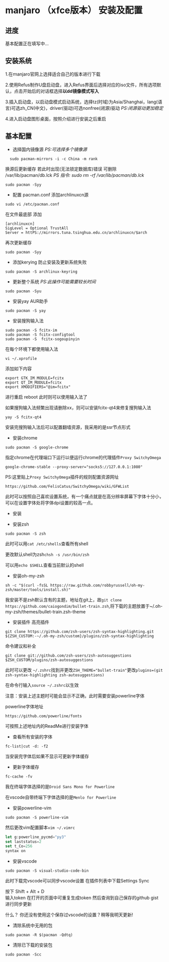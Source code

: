 # manjaro （xfce版本） 安装及配置

## 进度
基本配置正在填写中...

## 安装系统
1.在ｍanjaro官网上选择适合自己的版本进行下载

2.使用Refus制作U盘启动盘，进入Refus界面后选择对应的iso文件，所有选项默认，点击开始后的对话框选择**以dd镜像模式写入**

3.插入启动盘，以启动盘模式启动系统，选择tz(时域)为Asia/Shanghai，lang(语言)可选zh_CN(中文)，driver(驱动)可选nonfree(闭源)驱动  *PS:闭源驱动更加稳定*

4.进入启动盘图形桌面，按照介绍进行安装之后重启

## 基本配置
- 选择国内镜像源 *PS:可选择多个镜像源*
~~~ 
  sudo pacman-mirrors -i -c China -m rank
~~~
换源后更新缓存
若此时出现(无法锁定数据库)错误
可删除 /var/lib/pacman/db.lck
 *PS 指令: sudo rm -rf /var/lib/pacman/db.lck*
~~~
sudo pacman -Syy
~~~
- 配置 pacman.conf  添加archlinuxcn源
~~~
sudo vi /etc/pacman.conf
~~~
在文件最底部
添加
~~~
[archlinuxcn]
SigLevel = Optional TrustAll
Server = httPS://mirrors.tuna.tsinghua.edu.cn/archlinuxcn/$arch
~~~
再次更新缓存
~~~
sudo pacman -Syy
~~~
- 添加kerying 防止安装及更新系统失败
~~~
sudo pacman -S archlinux-keyring
~~~
- 更新整个系统
*PS:此操作可能需要较长时间*
~~~
sudo pacman -Syu
~~~
- 安装yay AUR助手
~~~
sudo pacman -S yay
~~~
- 安装搜狗输入法
~~~
sudo pacman -S fcitx-im
sudo pacman -S fcitx-configtool
sudo pacman -S  fcitx-sogoupinyin
~~~
在每个环境下都使用输入法
~~~
vi ~/.xprofile
~~~
添加如下内容
~~~
export GTK_IM_MODULE=fcitx
export QT_IM_MODULE=fcitx
export XMODIFIERS="@im=fcitx"
~~~
进行重启 reboot
此时则可以使用输入法了

如果搜狗输入法频繁出现请删除xx，则可以安装fcitx-qt4来修复搜狗输入法
~~~
yay -S fcitx-qt4
~~~
安装完搜狗输入法后可以配置翻墙资源，我采用的是ssr节点形式

- 安装chrome
~~~
sudo pacman -S google-chrome 
~~~

指定chrome在代理端口下运行以便运行chrome的代理插件`Proxy SwitchyOmega`
~~~
google-chrome-stable --proxy-server="socks5://127.0.0.1:1080"
~~~

PS:这里贴上`Proxy SwitchyOmega`插件的规则配置资源网址
~~~
https://github.com/FelisCatus/SwitchyOmega/wiki/GFWList
~~~

此时可以按照自己喜欢设置系统，有一个痛点就是在高分辨率屏幕下字体十分小，可以在设置字体处将字体dpi设置的较高一点。

- 安装

- 安装zsh 
~~~
sudo pacman -S zsh
~~~
此时可以用`cat /etc/shells`查看所有shell

更改默认shell为zsh`chsh -s /usr/bin/zsh`

可以用`echo $SHELL`查看当前默认的shell

- 安装oh-my-zsh
~~~
sh -c "$(curl -fsSL https://raw.github.com/robbyrussell/oh-my-zsh/master/tools/install.sh)"
~~~
我安装不是zsh默认含有的主题，地址在git上，故`git clone https://github.com/caiogondim/bullet-train.zsh`,将下载的主题放置于~/.oh-my-zsh/themes/bullet-train.zsh-theme

- 安装插件
高亮插件
~~~
git clone https://github.com/zsh-users/zsh-syntax-highlighting.git ${ZSH_CUSTOM:-~/.oh-my-zsh/custom}/plugins/zsh-syntax-highlighting
~~~
命令建议和补全
~~~
git clone git://github.com/zsh-users/zsh-autosuggestions $ZSH_CUSTOM/plugins/zsh-autosuggestions
~~~
此时可以更改 `~/.zshrc`找到并更改`ZSH_THEME="bullet-train"`更改`plugins=(git zsh-syntax-highlighting zsh-autosuggestions)`

在命令行输入`source ~/.zshrc`以生效

注意：安装上述主题时可能会显示不正确，此时需要安装powerline字体

powerline字体地址
~~~
https://github.com/powerline/fonts
~~~
可按照上述地址内的ReadMe进行安装字体

- 查看所有安装的字体
~~~
fc-list|cut -d: -f2
~~~
当安装完字体后如果不显示可更新字体缓存
- 更新字体缓存
~~~
fc-cache -fv
~~~
我在终端字体选择的是`Droid Sans Mono for Powerline`

在vscode自带终端下字体选择的是`Menlo for Powerline`

- 安装powerline-vim
~~~
sudo pacman -S powerline-vim
~~~
然后更改vim配置脚本`vim ~/.vimrc`

~~~js
let g:powerline_pycmd="py3"
set laststatus=2
set t_Co=256
syntax on
~~~

- 安装vscode
~~~
sudo pacman -S visual-studio-code-bin
~~~
此时下载完vscode可以同步vscode设置
在插件列表中下载Settings Sync

按下 Shift + Alt + D  
输入token 在打开的页面中可重复生成token 
然后查询到自己保存的github gist 进行同步更新

什么？ 你还没有使用这个保存过vscode的设置？稍等我明天更新!


- 清除系统中无用的包
~~~
sudo pacman -R $(pacman -Qdtq)
~~~

- 清除已下载的安装包
~~~
sudo pacman -Scc
~~~


